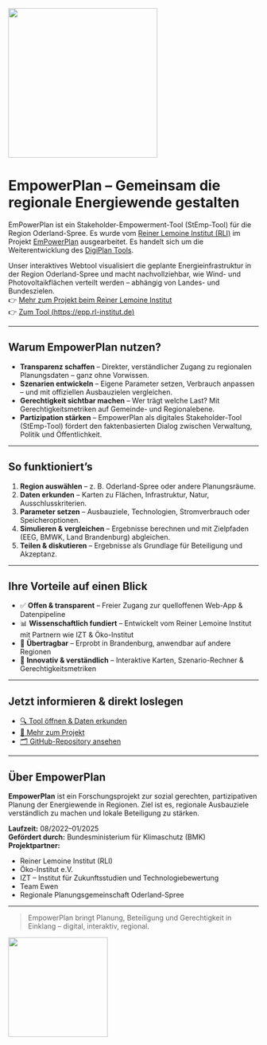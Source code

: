 
<img src="../digiplan/static/images/logos/EmPowerPlan-logo-horizontal.png" width="300">

# EmpowerPlan – Gemeinsam die regionale Energiewende gestalten

EmPowerPlan ist ein Stakeholder-Empowerment-Tool (StEmp-Tool) für die Region Oderland-Spree.
Es wurde vom [Reiner Lemoine Institut (RLI)](https://reiner-lemoine-institut.de/) im Projekt
[EmPowerPlan](https://reiner-lemoine-institut.de/projekt/empowerplan-regionale-planung-der-energiewende/)
ausgearbeitet. Es handelt sich um die Weiterentwicklung des
[DigiPlan Tools](https://reiner-lemoine-institut.de/digitaler-planungsatlas-anhalt-digiplan/).


Unser interaktives Webtool visualisiert die geplante Energieinfrastruktur in der Region Oderland-Spree und macht nachvollziehbar, 
wie Wind- und Photovoltaikflächen verteilt werden – abhängig von Landes- und Bundeszielen.  
👉 [Mehr zum Projekt beim Reiner Lemoine Institut](https://reiner-lemoine-institut.de/projekt/empowerplan-regionale-planung-der-energiewende/)  
👉 [Zum Tool (https://epp.rl-institut.de)](https://epp.rl-institut.de)

---

## Warum EmpowerPlan nutzen?

- **Transparenz schaffen** – Direkter, verständlicher Zugang zu regionalen Planungsdaten – ganz ohne Vorwissen.  
- **Szenarien entwickeln** – Eigene Parameter setzen, Verbrauch anpassen – und mit offiziellen Ausbauzielen vergleichen.  
- **Gerechtigkeit sichtbar machen** – Wer trägt welche Last? Mit Gerechtigkeitsmetriken auf Gemeinde- und Regionalebene.  
- **Partizipation stärken** – EmpowerPlan als digitales Stakeholder-Tool (StEmp-Tool) fördert den faktenbasierten Dialog zwischen Verwaltung, Politik und Öffentlichkeit.

---

## So funktioniert’s

1. **Region auswählen** – z. B. Oderland-Spree oder andere Planungsräume.  
2. **Daten erkunden** – Karten zu Flächen, Infrastruktur, Natur, Ausschlusskriterien.  
3. **Parameter setzen** – Ausbauziele, Technologien, Stromverbrauch oder Speicheroptionen.  
4. **Simulieren & vergleichen** – Ergebnisse berechnen und mit Zielpfaden (EEG, BMWK, Land Brandenburg) abgleichen.  
5. **Teilen & diskutieren** – Ergebnisse als Grundlage für Beteiligung und Akzeptanz.

---

## Ihre Vorteile auf einen Blick

- ✅ **Offen & transparent** – Freier Zugang zur quelloffenen Web-App & Datenpipeline  
- 📊 **Wissenschaftlich fundiert** – Entwickelt vom Reiner Lemoine Institut mit Partnern wie IZT & Öko-Institut  
- 🔄 **Übertragbar** – Erprobt in Brandenburg, anwendbar auf andere Regionen  
- 🧭 **Innovativ & verständlich** – Interaktive Karten, Szenario-Rechner & Gerechtigkeitsmetriken

---

## Jetzt informieren & direkt loslegen

- [🔍 Tool öffnen & Daten erkunden](https://epp.rl-institut.de)  
- [📄 Mehr zum Projekt](https://reiner-lemoine-institut.de/projekt/empowerplan-regionale-planung-der-energiewende/)  
- [🗂 GitHub-Repository ansehen](https://github.com/empowerplan/epp-app)

---

## Über EmpowerPlan

**EmpowerPlan** ist ein Forschungsprojekt zur sozial gerechten, partizipativen Planung der Energiewende in Regionen. 
Ziel ist es, regionale Ausbauziele verständlich zu machen und lokale Beteiligung zu stärken.

**Laufzeit:** 08/2022–01/2025  
**Gefördert durch:** Bundesministerium für Klimaschutz (BMK)  
**Projektpartner:**  
- Reiner Lemoine Institut (RLI)  
- Öko-Institut e.V.  
- IZT – Institut für Zukunftsstudien und Technologiebewertung  
- Team Ewen  
- Regionale Planungsgemeinschaft Oderland-Spree

---

> EmpowerPlan bringt Planung, Beteiligung und Gerechtigkeit in Einklang – digital, interaktiv, regional.


<img src="../digiplan/static/images/logos/RLI_logo_weiss.png" width="200">
